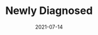 ---
date: "2021-07-14"
draft: false
title: "Newly Diagnosed"
description: "Newly Diagnosed"
icon: "fas fa-users"  # fontawesome icon pack : https://fontawesome.com/icons/
layout: "newly-diagnosed"

######################### banner #####################
banner:
  title: "What Now?"
  image: "images/what-now.jpg"
  imagealt: "A woman of color sits in a train looking ahead and pondering."
  content : "So you are diagnosed, what are your next steps? It is important to realize that you are not alone. There are many autistic communities both online and in real life for you to explore."
  button:
    enable : true
    label : "Autistic Groups"
    link : "autistic-groups/"
  background_class: "bg-light"


######################### about this product #####################
about_this_product:
  enable: true
  title: "Social media is a great way to find others"
  content: "Twitter, Instagram, and TikTok are all Autistic hangouts. We tend to use the same hashtags across different platforms, so be sure to check out our list below."
  background_class: ""

  features:
  - title: "Twitter"
    icon: "fab fa-twitter"
    content: "One of the most popular hangouts for Autistics is Twitter. They often have live Twitter Spaces where users can talk to each other and offer support on wide ranging topics. Here is a popular Twitter List with a lot of autistic people:
   
   * <a href='https://mobile.twitter.com/i/lists/1479401232489922566'>Twitter List Of Autistics</a>

   
   Some of the more popuplar Twitter hashtags include:
   
   
    * <a href='https://twitter.com/search?q=%23ActuallyAutistic&src=typed_query'>#ActuallyAutistic</a>

    * <a href='https://twitter.com/search?q=%23AskingAutistics&src=typed_query'>#AskingAutistics</a>

    * <a href='https://twitter.com/search?q=%23AllAutistics&src=typed_query'>#AllAutistics</a>

    * <a href='https://twitter.com/search?q=%23OpenlyAutistic&src=typed_query'>#OpenlyAutistic</a>

    * <a href='https://twitter.com/search?q=%23AutisticElders&src=typed_query'>#AutisticElders</a>

    * <a href='https://twitter.com/search?q=%23NothingAboutUsWithoutUs&src=typed_query'>#NothingAboutUsWithoutUs</a>
    "

  - title: "Instagram"
    icon: "fab fa-instagram"
    content: "Instagram has a lot of autistic content creators that post both images and short videos. <br><br>Some popular ones are:
    
    * <a href='https://www.instagram.com/purpleellaandcoco/'>purpleellaandcoco</a>

    * <a href='https://www.instagram.com/yosamdysam/'>yosamdysam</a>

    * <a href='https://www.instagram.com/21andsensory/'>21andsensory</a>

    * <a href='https://www.instagram.com/the.chronic.couple/'>the.chronic.couple</a>

    * <a href='https://www.instagram.com/autism_sketches/'>autism_sketches</a>

    * <a href='https://www.instagram.com/neurodivergentrebel/'>neurodivergentrebel</a>
    "

      
######################### product_info #####################
product_info:
  enable : false
  title: "New experiments <br> Launch in minutes"
  content: "Both non-technical and technical users can design and launch new experiments quickly. Distinctio cumque totam explicabo, quia minima quae esse! Laudantium impedit ratione dignissimos."
  background_class: "bg-light"
  features:
  - image: "images/products/01.jpg"
    content : "##### For Marketing Teams


    Adipiscing elit Consequat tristique eget amet, tempus eu at consecttur. Leo facilisi nunc viverra tellus. Ac laoreet sit vel consquat. consectetur adipiscing elit. tempus eu at consecttur.

    <br><br>

    ##### For Product & Engineering

    Lorem ipsum dolor sit amet, consectetur adipiscing elit. Consequat tristique eget amet, tempus eu at consecttur. Leo facilisi nunc viverra tellus. Ac laoreet sit vel consquat.
    "

  - image: "images/products/02.jpg"
    content : "##### For Design Teams


    Adipiscing elit Consequat tristique eget amet, tempus eu at consecttur. Leo facilisi nunc viverra tellus. Ac laoreet sit vel consquat. consectetur adipiscing elit. tempus eu at consecttur.

    <br><br>

    ##### For Search Engine Optimization

    Lorem ipsum dolor sit amet, consectetur adipiscing elit. Consequat tristique eget amet, tempus eu at consecttur. Leo facilisi nunc viverra tellus. Ac laoreet sit vel consquat.
    "


######################### Intro Video #####################
intro_video:
  enable: false
  title: "Check out our video preview"
  content: "Lorem ipsum dolor sit amet, consectetur adipiscing elit. Morbi egestas Werat viverra id et aliquet. vulputate egestas sollicitudin."
  video_url: "https://www.youtube.com/embed/dyZcRRWiuuw"
  video_thumbnail: "images/products/02.jpg"
  background_class: ""

      
######################### content_and_image_ordered #####################
content_and_image_ordered:
  enable : false
  block:
  - title : "It is the most advanced digital marketing company."
    background_class : "bg-light"
    images:
    - "images/service-1.png"
    - "images/service-2.png"
    - "images/service-3.png"
    content : "Adipiscing elit Consequat tristique eget amet, tempus eu at consecttur. Leo facilisi nunc viverra tellus. Ac laoreet sit vel consquat. consectetur adipiscing elit. Consequat tristique eget amet, tempus eu at consecttur. Leo facilisi nunc viverra tellus. Ac laoreet sit vel consquat."
      
  - title : "It is a privately owned Information and cyber security company"
    background_class : ""
    images:
    - "images/service-1.png"
    content : "Lorem ipsum dolor sit amet, consectetur adipiscing elit. Consequat tristique eget amet, tempus eu at consecttur. Leo facilisi nunc viverra tellus. Ac laoreet sit vel consquat. consectetur adipiscing elit. Consequat tristique eget amet, tempus eu at consecttur. Leo facilisi nunc viverra tellus. Ac laoreet sit vel consquat."
      
  - title : "It’s a team of experienced and skilled people with distributions"
    background_class : "bg-light"
    images:
    - "images/service-2.png"
    content : "Lorem ipsum dolor sit amet, consectetur adipiscing elit. Consequat tristique eget amet, tempus eu at consecttur. Leo facilisi nunc viverra tellus. Ac laoreet sit vel consquat. consectetur adipiscing elit. Consequat tristique eget amet, tempus eu at consecttur. Leo facilisi nunc viverra tellus. Ac laoreet sit vel consquat."
      
  - title : "A company standing different from others"
    background_class : ""
    images:
    - "images/service-3.png"
    content : "Lorem ipsum dolor sit amet, consectetur adipiscing elit. Consequat tristique eget amet, tempus eu at consecttur. Leo facilisi nunc viverra tellus. Ac laoreet sit vel consquat. consectetur adipiscing elit. Consequat tristique eget amet, tempus eu at consecttur. Leo facilisi nunc viverra tellus. Ac laoreet sit vel consquat."

      
######################### CTA #####################
cta:
  enable : false
  title : "Let Us Know Of Other Resources We Should Add"
  content : "Thank you in advance."
  background_class: ""
  button:
    enable : true
    label : "Contact Us"
    link : "contact/"

---